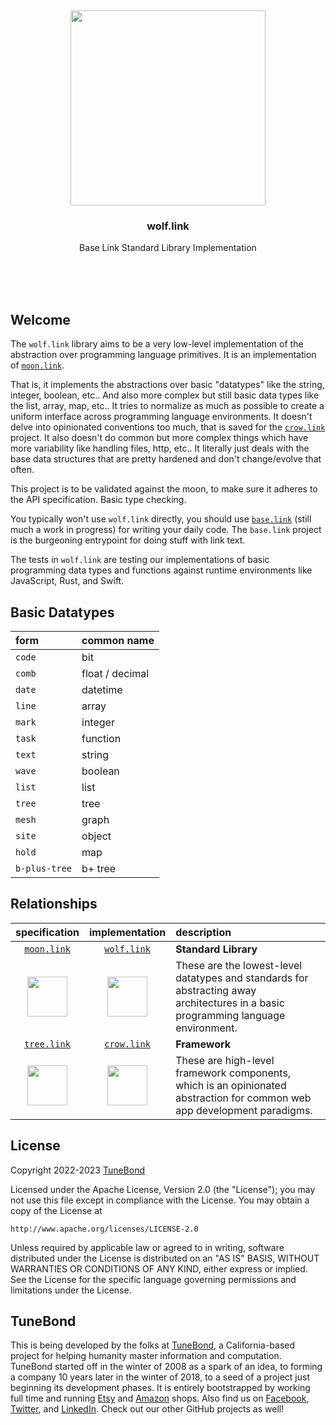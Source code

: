 <br/>
<br/>
<br/>
<br/>
<br/>
<br/>
<br/>

<p align='center'>
  <img src='https://github.com/tunebond/wolf.link/blob/make/view/view.svg?raw=true' height='312'>
</p>

<h3 align='center'>wolf.link</h3>
<p align='center'>
  Base Link Standard Library Implementation
</p>

<br/>
<br/>
<br/>

## Welcome

The `wolf.link` library aims to be a very low-level implementation of the abstraction over programming language primitives. It is an implementation of [`moon.link`](https://github.com/tunebond/moon.link).

That is, it implements the abstractions over basic "datatypes" like the string, integer, boolean, etc.. And also more complex but still basic data types like the list, array, map, etc.. It tries to normalize as much as possible to create a uniform interface across programming language environments. It doesn't delve into opinionated conventions too much, that is saved for the [`crow.link`](https://github.com/tunebond/crow.link) project. It also doesn't do common but more complex things which have more variability like handling files, http, etc.. It literally just deals with the base data structures that are pretty hardened and don't change/evolve that often.

This project is to be validated against the moon, to make sure it adheres to the API specification. Basic type checking.

You typically won't use `wolf.link` directly, you should use [`base.link`](https://github.com/tunebond/base.link) (still much a work in progress) for writing your daily code. The `base.link` project is the burgeoning entrypoint for doing stuff with link text.

The tests in `wolf.link` are testing our implementations of basic programming data types and functions against runtime environments like JavaScript, Rust, and Swift.

## Basic Datatypes

| form          | common name     |
| :------------ | :-------------- |
| `code`        | bit             |
| `comb`        | float / decimal |
| `date`        | datetime        |
| `line`        | array           |
| `mark`        | integer         |
| `task`        | function        |
| `text`        | string          |
| `wave`        | boolean         |
| `list`        | list            |
| `tree`        | tree            |
| `mesh`        | graph           |
| `site`        | object          |
| `hold`        | map             |
| `b-plus-tree` | b+ tree         |

## Relationships

|                                                                   specification                                                                    |                                                                   implementation                                                                   | description                                                                                                                        |
| :------------------------------------------------------------------------------------------------------------------------------------------------: | :------------------------------------------------------------------------------------------------------------------------------------------------: | :--------------------------------------------------------------------------------------------------------------------------------- |
|                                                [`moon.link`](https://github.com/tunebond/moon.link)                                                |                                                [`wolf.link`](https://github.com/tunebond/wolf.link)                                                | **Standard Library**                                                                                                               |
| <a href="https://github.com/tunebond/moon.link"><img src='https://github.com/tunebond/moon.link/blob/make/view/moon.svg?raw=true' height='64'></a> | <a href="https://github.com/tunebond/wolf.link"><img src='https://github.com/tunebond/wolf.link/blob/make/view/view.svg?raw=true' height='64'></a> | These are the lowest-level datatypes and standards for abstracting away architectures in a basic programming language environment. |
|                                                [`tree.link`](https://github.com/tunebond/tree.link)                                                |                                                [`crow.link`](https://github.com/tunebond/crow.link)                                                | **Framework**                                                                                                                      |
| <a href="https://github.com/tunebond/tree.link"><img src='https://github.com/tunebond/tree.link/blob/make/view/view.svg?raw=true' height='64'></a> | <a href="https://github.com/tunebond/crow.link"><img src='https://github.com/tunebond/crow.link/blob/make/view/view.svg?raw=true' height='64'></a> | These are high-level framework components, which is an opinionated abstraction for common web app development paradigms.           |

## License

Copyright 2022-2023 <a href='https://tune.bond'>TuneBond</a>

Licensed under the Apache License, Version 2.0 (the "License");
you may not use this file except in compliance with the License.
You may obtain a copy of the License at

    http://www.apache.org/licenses/LICENSE-2.0

Unless required by applicable law or agreed to in writing, software
distributed under the License is distributed on an "AS IS" BASIS,
WITHOUT WARRANTIES OR CONDITIONS OF ANY KIND, either express or implied.
See the License for the specific language governing permissions and
limitations under the License.

## TuneBond

This is being developed by the folks at [TuneBond](https://tune.bond), a California-based project for helping humanity master information and computation. TuneBond started off in the winter of 2008 as a spark of an idea, to forming a company 10 years later in the winter of 2018, to a seed of a project just beginning its development phases. It is entirely bootstrapped by working full time and running [Etsy](https://etsy.com/shop/tunebond) and [Amazon](https://www.amazon.com/s?rh=p_27%3AMount+Build) shops. Also find us on [Facebook](https://www.facebook.com/tunebond), [Twitter](https://twitter.com/tunebond), and [LinkedIn](https://www.linkedin.com/company/tunebond). Check out our other GitHub projects as well!
